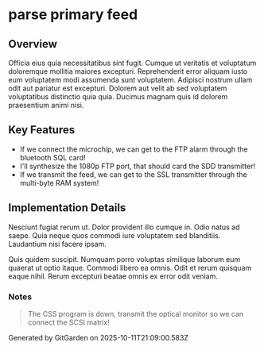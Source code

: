 # parse primary feed

## Overview
Officia eius quia necessitatibus sint fugit. Cumque ut veritatis et voluptatum doloremque mollitia maiores excepturi. Reprehenderit error aliquam iusto eum voluptatem modi assumenda sunt voluptatem. Adipisci nostrum ullam odit aut pariatur est excepturi. Dolorem aut velit ab sed voluptatem voluptatibus distinctio quia quia. Ducimus magnam quis id dolorem praesentium animi nisi.

## Key Features
- If we connect the microchip, we can get to the FTP alarm through the bluetooth SQL card!
- I'll synthesize the 1080p FTP port, that should card the SDD transmitter!
- If we transmit the feed, we can get to the SSL transmitter through the multi-byte RAM system!

## Implementation Details
Nesciunt fugiat rerum ut. Dolor provident illo cumque in. Odio natus ad saepe. Quia neque quos commodi iure voluptatem sed blanditiis. Laudantium nisi facere ipsam.
 Quis quidem suscipit. Numquam porro voluptas similique laborum eum quaerat ut optio itaque. Commodi libero ea omnis. Odit et rerum quisquam eaque nihil. Rerum excepturi beatae omnis ex error odit veniam.

### Notes
> The CSS program is down, transmit the optical monitor so we can connect the SCSI matrix!

Generated by GitGarden on 2025-10-11T21:09:00.583Z